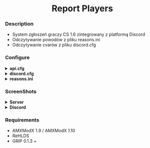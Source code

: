 <div align="center">

# Report Players

</div>

### Description
- System zgłoszeń graczy CS 1.6 zintegrowany z platformą Discord
- Odczytywanie powodów z pliku reasons.ini
- Odczytywanie cvarów z pliku discord.cfg

</div>

### Configure
<details>
  <summary><b>api.cfg</b></summary>

```
;===================== » API - Configuration « =====================
;                     Autor: N1K1Cz
;                     Strona: © AmxxPro.pl

"Discord"
{
"report" "https://discord.com/api/webhooks/ID"
}

;===================== » API - Configuration « =====================
```
</details>

<details>
  <summary><b>discord.cfg</b></summary>

```
;===================== » Discord - Configuration « =====================
;                     Autor pluginu: N1K1Cz
;                     Strona: © AmxxPro.pl

;Glowny prefix pluginu ( [» AmxxPro.pl «] - Domyślnie )
amxxpro_discord_prefix "[» AmxxPro.pl «]"

;Co ile czasu mozna wysylac zgloszenie? ( 300 - Domyślnie )
amxxpro_discord_interval "300"

;Jaką flage musi posiadać admin, żeby być wykrywanym jako admin? ( d - Domyślnie )
amxxpro_discord_report_flag "d"

;Możliwość zgłaszania adminów? ( 1 - Tak | 0 - Nie )
amxxpro_discord_report_admin "1"

;Pokazywać # przy adminie w menu zgłoszeń? ( 1 - Tak | 0 - Nie )
amxxpro_discord_show_admin "1"

;Pokazywać czas zgłoszenia? ( 1 - Tak | 0 - Nie )
amxxpro_discord_show_time "1"

;Pokazywać mape zgłoszenia? ( 1 - Tak | 0 - Nie )
amxxpro_discord_show_map "1"

;Pokazywać powód zgłoszenia? ( 1 - Tak | 0 - Nie )
amxxpro_discord_show_reason "1"

;Czy ma być włączony własny powód zgłoszenia? ( 1 - Tak | 0 - Nie )
amxxpro_discord_my_reason "1"

;Pokazywać gracza, który zgłosił? ( 1 - Tak | 0 - Nie )
amxxpro_discord_show_player "1"

;Powiadamiać adminów o zgłoszeniu na czacie? ( 1 - Tak | 0 - Nie )
amxxpro_discord_show_ping "1"

;Pokazywać grafikę nad footerem? ( 1 - Tak | 0 - Nie )
amxxpro_discord_show_footer_img "1"

;Pokazywać grafikę thumbnail? ( 1 - Tak | 0 - Nie )
amxxpro_discord_show_thumbnail_img "1"

;ID Grup, które mają zostać oznaczone? ( @everyone - domyslnie )
amxxpro_discord_id_ranga "@everyone"

;Jaka ma byc wyswietlana nazwa forum w konsoli?
amxxpro_contact_forum "AmxxPro.pl"

;Nazwa BOT'a
amxxpro_discord_bot_name "AmxxPro.pl - Report Player"

;Avatar BOT'a
amxxpro_discord_bot_avatar "https://i.imgur.com/EDUv58r.png"

;Tytuł BOT'a
amxxpro_discord_bot_title "ReportBot - AmxxPro.PL"

;Grafika nad footerem
amxxpro_discord_footer_img "https://i.imgur.com/nlCnT4I.png"

//Kolor EMBED ( 12092939 - domyslnie)
amxxpro_discord_color "12092939"

;Grafika thumbnail
amxxpro_discord_thumbnail_img "https://i.imgur.com/EDUv58r.png"

;===================== » Discord - Configuration « =====================
```
</details>

<details>
  <summary><b>reasons.ini</b></summary>

```
;===================== » Reasons - Configuration « =====================
;                     Autor: N1K1Cz
;                     Strona: © AmxxPro.pl

"Cheater"
"Wyzywa"
"Naduzywa Mikro"
"Nie wykonuje cel mapy"

;===================== » Reasons - Configuration « =====================
```
</details>

### ScreenShots

<details>
  <summary><b>Server</b></summary>
  
  - Chat
  
  <img src="https://github.com/AmxxPro-pl/Report-Players/blob/main/img/chat.png"></img>
  - Interval Time
  
  <img src="https://github.com/AmxxPro-pl/Report-Players/blob/main/img/time.png"></img>
  - Menu Players
  
  <img src="https://github.com/AmxxPro-pl/Report-Players/blob/main/img/players.png"></img>
  - Menu Reasons
  
  <img src="https://github.com/AmxxPro-pl/Report-Players/blob/main/img/reasons.png"></img>
</details>
<details>
  <summary><b>Discord</b></summary>
  
  - Discord Message
  
  <img src="https://github.com/AmxxPro-pl/Report-Players/blob/main/img/bot.png"></img>
</details>

### Requirements 
- AMXModX 1.9 / AMXModX 1.10
- ReHLDS
- GRIP 0.1.3 +
